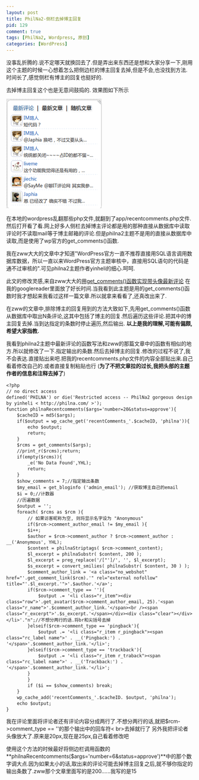 ```yaml
--- 
layout: post
title: PhilNa2-侧栏去掉博主回复
pid: 129
comment: true
tags: [PhilNa2, Wordpress, 原创]
categories: [WordPress]
---
```

没事乱折腾的.说不定哪天就换回去了.但是弄出来东西还是想和大家分享一下,刚用这个主题的时候一心想着怎么把侧边栏的博主回复去掉,但是不会,也没找到方法.
时间长了,感觉侧栏有博主的回复也挺好的.

去掉博主回复这个也是无意间鼓捣的.
效果图如下所示

![](/uploads/2011/05/12-1.png)

在本地的wordpress乱翻那些php文件,就翻到了app/recentcomments.php文件.然后打开看了看.网上好多人侧栏去掉博主评论都是用的那种直接从数据库中读取评论时不读取mail等于博主邮箱的评论.但是philna2主题不是用的直接从数据库中读取,而是使用了wp官方的get_comments()函数.

我在zww大大的文章中才知道"WordPress官方一直不推荐直接用SQL语言调用数据库数据，所以一直以来WordPress官方主题审核中，直接用SQL语句的代码是通不过审核的".可见philna2主题作者yinheli的细心.呵呵.

此文的修改灵感,来自zww大大的[用get_comments()函数实现带头像最新评论](http://zww.me/archives/25317)
在我的googlereader里面放了好长时间.当我看到此主题是用的get_comments()函数时我才想起来我看过这样一篇文章.所以就拿来看看了,还真改出来了.

在zww的文章中,排除博主的回复用到的方法大致如下,先用get_comments()函数从数据库中取出N条评论,这其中包括了博主的回复.然后遍历这些评论.把其中的博主回复去掉.当到达指定的条数时停止遍历,然后输出.
**以上是我的理解,可能有偏颇,希望大家指教.**	

我看到philna2主题中最新评论的函数写法和zww的那篇文章中的函数有相似的地方.所以就修改了一下.指定输出的条数.然后去掉博主的回复.修改的过程不说了,我不会表达.直接贴出来吧.把我的recentcomments.php文件的内容全部贴出来.自己看着修改自己的.或者直接复制粘贴也行
(**为了不把文章拉的过长,我把头部的主题作者的信息和注释去掉了**)

	<?php
	// no direct access
	defined('PHILNA') or die('Restricted access -- PhilNa2 gorgeous design by yinheli < http://philna.com/ >');
	function philnaRecentcomments($args='number=20&status=approve'){
		$cacheID = md5($args);
		if($output = wp_cache_get('recentComments_'.$cacheID, 'philna')){
			echo $output;
			return;
		}
		$rcms = get_comments($args);
		//print_r($rcms);return;
		if(empty($rcms)){
			_e('No Data Found',YHL);
			return;
		}
		$show_comments = 7;//指定输出条数
		$my_email = get_bloginfo ('admin_email'); //获取博主自己的email
		$i = 0;//计数器
		//历遍数据
		$output = '';
		foreach( $rcms as $rcm ){
			// 如果访客昵称为空, 则将显示名字设为 "Anonymous"
			if($rcm->comment_author_email != $my_email ){
			$i++;
			$author = $rcm->comment_author ? $rcm->comment_author : __('Anonymous', YHL);
			$content = philnaStriptags( $rcm->comment_content);
			$l_excerpt = philnaSubstr( $content, 200 );
			$l_excerpt = preg_replace('/["']/', '', $l_excerpt);
			$s_excerpt = convert_smilies( philnaSubstr( $content, 30 ) );
			$comment_author_link = '<a class="no_webshot" href="'.get_comment_link($rcm).'" rel="external nofollow" title="'.$l_excerpt.'">'.$author.'</a>';
			if($rcm->comment_type == ''){
				$output .= '<li class="r_item"><div class="row">'.get_avatar($rcm->comment_author_email, 25).'<span class="r_name">'.$comment_author_link.'</span><br /><span class="r_excerpt">'.$s_excerpt.'</span></div><div class="clear"></div></li>'."n";//不想分两行的话.将br和尖括号去掉
			}elseif($rcm->comment_type == 'pingback'){
				$output .= '<li class="r_item r_pingback"><span class="rc_label name">' . __('Pingback:') . '</span>'.$comment_author_link.'</li>';
			}elseif($rcm->comment_type == 'trackback'){
				$output .= '<li class="r_item r_traback"><span class="rc_label name">' . __('Trackback:') . '</span>'.$comment_author_link.'</li>';
			}
			}
			if ($i == $show_comments) break;
		}
		wp_cache_add('recentComments_'.$cacheID. $output, 'philna');
		echo $output;
	}


我在评论里面将评论者还有评论内容分成两行了.不想分两行的话,就把$rcm->comment_type == ''的那个输出中的回车符< br>去掉就行了
另外我把评论者头像放大了.原来是20px,现在是25px,自己看着修改吧

使用这个方法的时候最好将侧边栏调用函数的**philnaRecentcomments($args='number=6&status=approve')**中的那个数字调大点.因为如果太小的话,取出来的评论可能去掉博主回复之后,就不够你指定的输出条数了.zww那个文章里面写的是200......我写的是15
